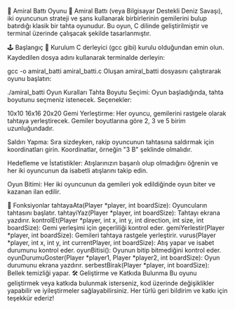 🚢 Amiral Battı Oyunu 🎯
Amiral Battı (veya Bilgisayar Destekli Deniz Savaşı), iki oyuncunun strateji ve şans kullanarak birbirlerinin gemilerini bulup batırdığı klasik bir tahta oyunudur. Bu oyun, C dilinde geliştirilmiştir ve terminal üzerinde çalışacak şekilde tasarlanmıştır.

🕹️ Başlangıç 🚀
Kurulum
C derleyici (gcc gibi) kurulu olduğundan emin olun.
Kaydedilen dosya adını kullanarak terminalde derleyin:

gcc -o amiral_batti amiral_batti.c
Oluşan amiral_batti dosyasını çalıştırarak oyunu başlatın:

./amiral_batti
Oyun Kuralları
Tahta Boyutu Seçimi: Oyun başladığında, tahta boyutunu seçmeniz istenecek. Seçenekler:

10x10
16x16
20x20
Gemi Yerleştirme: Her oyuncu, gemilerini rastgele olarak tahtaya yerleştirecek. Gemiler boyutlarına göre 2, 3 ve 5 birim uzunluğundadır.

Saldırı Yapma: Sıra sizdeyken, rakip oyuncunun tahtasına saldırmak için koordinatları girin. Koordinatlar, örneğin "3 B" şeklinde olmalıdır.

Hedefleme ve İstatistikler: Atışlarınızın başarılı olup olmadığını öğrenin ve her iki oyuncunun da isabetli atışlarını takip edin.

Oyun Bitimi: Her iki oyuncunun da gemileri yok edildiğinde oyun biter ve kazanan ilan edilir.

📜 Fonksiyonlar
tahtayaAta(Player *player, int boardSize): Oyuncuların tahtasını başlatır.
tahtayiYaz(Player *player, int boardSize): Tahtayı ekrana yazdırır.
kontrolEt(Player *player, int x, int y, int direction, int size, int boardSize): Gemi yerleşimi için geçerliliği kontrol eder.
gemiYerlestir(Player *player, int boardSize): Gemileri tahtaya rastgele yerleştirir.
vurus(Player *player, int x, int y, int currentPlayer, int boardSize): Atış yapar ve isabet durumunu kontrol eder.
oyunBitisi(): Oyunun bitip bitmediğini kontrol eder.
oyunDurumuGoster(Player *player1, Player *player2, int boardSize): Oyun durumunu ekrana yazdırır.
serbestBirak(Player *player, int boardSize): Bellek temizliği yapar.
🛠️ Geliştirme ve Katkıda Bulunma
Bu oyunu geliştirmek veya katkıda bulunmak isterseniz, kod üzerinde değişiklikler yapabilir ve iyileştirmeler sağlayabilirsiniz. Her türlü geri bildirim ve katkı için teşekkür ederiz!
